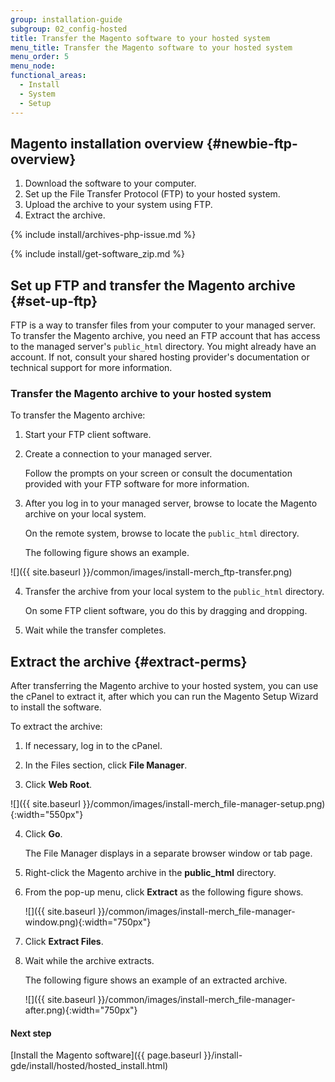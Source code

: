 ```yaml
---
group: installation-guide
subgroup: 02_config-hosted
title: Transfer the Magento software to your hosted system
menu_title: Transfer the Magento software to your hosted system
menu_order: 5
menu_node:
functional_areas:
  - Install
  - System
  - Setup
---
```


## Magento installation overview {#newbie-ftp-overview}

1.	Download the software to your computer.
2.	Set up the File Transfer Protocol (FTP) to your hosted system.
3.	Upload the archive to your system using FTP.
4.	Extract the archive.

{% include install/archives-php-issue.md %}

{% include install/get-software_zip.md %}

## Set up FTP and transfer the Magento archive {#set-up-ftp}

FTP is a way to transfer files from your computer to your managed server. To transfer the Magento archive, you need an FTP account that has access to the managed server's `public_html` directory. You might already have an account. If not, consult your shared hosting provider's documentation or technical support for more information.

### Transfer the Magento archive to your hosted system

To transfer the Magento archive:

1.	Start your FTP client software.
2.	Create a connection to your managed server.

	Follow the prompts on your screen or consult the documentation provided with your FTP software for more information.

3.	After you log in to your managed server, browse to locate the Magento archive on your local system.

	On the remote system, browse to locate the `public_html` directory.

	The following figure shows an example.

  ![]({{ site.baseurl }}/common/images/install-merch_ftp-transfer.png)

4.	Transfer the archive from your local system to the `public_html` directory.

	On some FTP client software, you do this by dragging and dropping.
5.	Wait while the transfer completes.

## Extract the archive {#extract-perms}

After transferring the Magento archive to your hosted system, you can use the cPanel to extract it, after which you can run the Magento Setup Wizard to install the software.

To extract the archive:

1.	If necessary, log in to the cPanel.
2.	In the Files section, click **File Manager**.

3.	Click **Web Root**.

  ![]({{ site.baseurl }}/common/images/install-merch_file-manager-setup.png){:width="550px"}

4.	Click **Go**.

	The File Manager displays in a separate browser window or tab page.

3.	Right-click the Magento archive in the **public_html** directory.
4.	From the pop-up menu, click **Extract** as the following figure shows.

	![]({{ site.baseurl }}/common/images/install-merch_file-manager-window.png){:width="750px"}
5.	Click **Extract Files**.
5.	Wait while the archive extracts.

	The following figure shows an example of an extracted archive.

	![]({{ site.baseurl }}/common/images/install-merch_file-manager-after.png){:width="750px"}

#### Next step

[Install the Magento software]({{ page.baseurl }}/install-gde/install/hosted/hosted_install.html)
